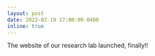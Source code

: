 ```yaml
---
layout: post
date: 2022-02-19 17:00:00-0400
inline: true
---
```


The website of our research lab launched, finally!!
